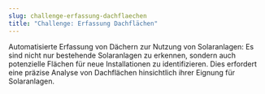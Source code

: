 ```yaml
---
slug: challenge-erfassung-dachflaechen
title: "Challenge: Erfassung Dachflächen"
---
```



Automatisierte Erfassung von Dächern zur Nutzung von Solaranlagen: Es sind nicht nur bestehende Solaranlagen zu
erkennen, sondern auch potenzielle Flächen für neue Installationen zu identifizieren. Dies erfordert eine präzise
Analyse von Dachflächen hinsichtlich ihrer Eignung für Solaranlagen.
